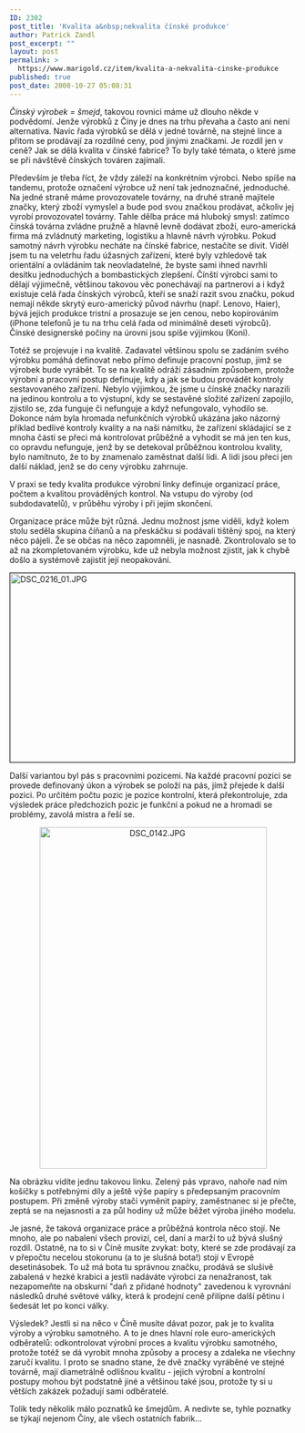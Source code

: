 ```yaml
---
ID: 2302
post_title: 'Kvalita a&nbsp;nekvalita čínské produkce'
author: Patrick Zandl
post_excerpt: ""
layout: post
permalink: >
  https://www.marigold.cz/item/kvalita-a-nekvalita-cinske-produkce
published: true
post_date: 2008-10-27 05:08:31
---
```

<em>Čínský výrobek =  šmejd</em>, takovou rovnici máme už dlouho někde v podvědomí. Jenže výrobků z Číny je dnes na trhu převaha a často ani není alternativa. Navíc řada výrobků se dělá v jedné továrně, na stejné lince a přitom se prodávají za rozdílné ceny, pod jinými značkami. Je rozdíl jen v ceně? Jak se dělá kvalita v čínské fabrice? To byly také témata, o které jsme se při návštěvě čínských továren zajímali. 

<!--more-->

Především je třeba říct, že vždy záleží na konkrétním výrobci. Nebo spíše na tandemu, protože označení výrobce už není tak jednoznačné, jednoduché. Na jedné straně máme provozovatele továrny, na druhé straně majitele značky, který zboží vymyslel a bude pod svou značkou prodávat, ačkoliv jej vyrobí provozovatel továrny. Tahle dělba práce má hluboký smysl: zatímco čínská továrna zvládne pružně a hlavně levně dodávat zboží, euro-americká firma má zvládnutý marketing, logistiku a hlavně návrh výrobku. Pokud samotný návrh výrobku necháte na čínské fabrice, nestačíte se divit. Viděl jsem tu na veletrhu řadu úžasných zařízení, které byly vzhledově tak orientální a ovládáním tak neovladatelné, že byste sami ihned navrhli desítku jednoduchých a bombastických zlepšení. Čínští výrobci sami to dělají výjimečně, většinou takovou věc ponechávají na partnerovi a i když existuje celá řada čínských výrobců, kteří se snaží razit svou značku, pokud nemají někde skrytý euro-americký původ návrhu (např. Lenovo, Haier), bývá jejich produkce tristní a prosazuje se jen cenou, nebo kopírováním (iPhone telefonů je tu na trhu celá řada od minimálně deseti výrobců). Čínské designerské počiny na úrovni jsou spíše výjimkou (Koni).

Totéž se projevuje i na kvalitě. Zadavatel většinou spolu se zadáním svého výrobku pomáhá definovat nebo přímo definuje pracovní postup, jímž se výrobek bude vyrábět. To se na kvalitě odráží zásadním způsobem, protože výrobní a pracovní postup definuje, kdy a jak se budou provádět kontroly sestavovaného zařízení. Nebylo výjimkou, že jsme u čínské značky narazili na jedinou kontrolu a to výstupní, kdy se sestavěné složité zařízení zapojilo, zjistilo se, zda funguje či nefunguje a když nefungovalo, vyhodilo se. Dokonce nám byla hromada nefunkčních výrobků ukázána jako názorný příklad bedlivé kontroly kvality a na naši námitku, že zařízení skládající se z mnoha částí se přeci má kontrolovat průběžně a vyhodit se má jen ten kus, co opravdu nefunguje, jenž by se detekoval průběžnou kontrolou kvality, bylo namítnuto, že to by znamenalo zaměstnat další lidi. A lidi jsou přeci jen další náklad, jenž se do ceny výrobku zahrnuje. 

V praxi se tedy kvalita produkce výrobní linky definuje organizací práce, počtem a kvalitou prováděných kontrol. Na vstupu do výroby (od subdodavatelů), v průběhu výroby i při jejím skončení. 

Organizace práce může být různá. Jednu možnost jsme viděli, když kolem stolu seděla skupina číňanů a na přeskáčku si podávali tištěný spoj, na který něco pájeli. Že se občas na něco zapomněli, je nasnadě. Zkontrolovalo se to až na zkompletovaném výrobku, kde už nebyla možnost zjistit, jak k chybě došlo a systémově zajistit její neopakování.

<img src="http://www.marigold.cz/wp-content/uploads/dsc-0216-01.jpg" alt="DSC_0216_01.JPG" border="1" width="500" height="332" />

Další variantou byl pás s pracovními pozicemi. Na každé pracovní pozici se provede definovaný úkon a výrobek se položí na pás, jímž přejede k další pozici. Po určitém počtu pozic je pozice kontrolní, která překontroluje, zda výsledek práce předchozích pozic je funkční a pokud ne a hromadí se problémy, zavolá mistra a řeší se. 

<div style="text-align:center;"><img src="http://www.marigold.cz/wp-content/uploads/dsc-0142.jpg" alt="DSC_0142.JPG" border="0" width="399" height="600" /></div>

Na obrázku vidíte jednu takovou linku. Zelený pás vpravo, nahoře nad ním košíčky s potřebnými díly a ještě výše papíry s předepsaným pracovním postupem. Při změně výroby stačí vyměnit papíry, zaměstnanec si je přečte, zeptá se na nejasnosti a za půl hodiny už může běžet výroba jiného modelu. 

Je jasné, že taková organizace práce a průběžná kontrola něco stojí. Ne mnoho, ale po nabalení všech provizí, cel, daní a marží to už bývá slušný rozdíl.  Ostatně, na to si v Číně musíte zvykat: boty, které se zde prodávají za v přepočtu necelou stokorunu (a to je slušná bota!) stojí v Evropě desetinásobek. To už má bota tu správnou značku, prodává se slušivě zabalená v hezké krabici a jestli nadáváte výrobci za nenažranost, tak nezapomeňte na obskurní "daň z přidané hodnoty" zavedenou k vyrovnání následků druhé světové války, která k prodejní ceně přilípne další pětinu i šedesát let po konci války.

Výsledek? Jestli si na něco v Číně musíte dávat pozor, pak je to kvalita výroby a výrobku samotného. A to je dnes hlavní role euro-amerických odběratelů: odkontrolovat výrobní proces a kvalitu výrobku samotného, protože totéž se dá vyrobit mnoha způsoby a procesy a zdaleka ne všechny zaručí kvalitu. I proto se snadno stane, že dvě značky vyráběné ve stejné továrně, mají diametrálně odlišnou kvalitu - jejich výrobní a kontrolní postupy mohou být podstatně jiné a většinou také jsou, protože ty si u větších zakázek požadují sami odběratelé. 

Tolik tedy několik málo poznatků ke šmejdům. A nedivte se, tyhle poznatky se týkají nejenom Číny, ale všech ostatních fabrik...